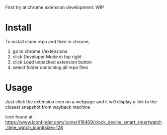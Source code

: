 First try at chrome extension development. WIP

# Install
To install clone repo and then in chrome,
1. go to chrome://extensions
2. click Developer Mode in top right
3. click Load unpacked extension button
4. select folder containing all repo files

# Usage
Just click the extension icon on a webpage and it will display
a link to the closest snapshot from wayback machine 

icon found at https://www.iconfinder.com/icons/416409/clock_device_smart_smartwatch_time_watch_icon#size=128
